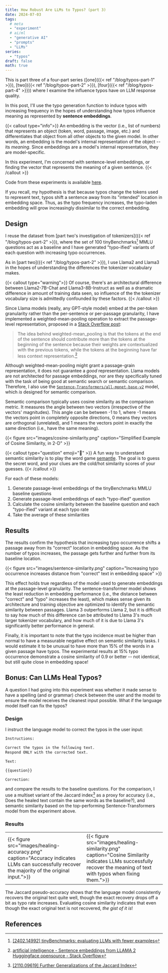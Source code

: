 ```yaml
---
title: How Robust Are LLMs to Typos? (part 3)
date: 2024-07-03
tags:
  # meta
  - "experiment"
  # ai/ml
  - "generative AI"
  - "prompts"
  - "LLMs"
series:
  - "typos"
draft: false
math: true
---
```


This is part three of a four-part series ([one]({{< ref "/blog/typos-part-1" >}}),
[two]({{< ref "/blog/typos-part-2" >}}), [four]({{< ref "/blog/typos-part-4" >}})) where I examine the influence typos
have on LLM response quality.

In this post, I'll use the typo generation function to induce typos with increasing frequency in the hopes of
understanding how typos influence meaning as represented by **sentence embeddings**.

{{< callout type="info">}} An embedding is the vector (i.e., list of numbers) that represents an object (token, word,
passage, image, etc.) and differentiates that object from all other objects to the given model. In other words, an
embedding is the model's internal representation of the object -- its _meaning_. Since embeddings are a model's
internal representation, they are model-specific.

In this experiment, I'm concerned with sentence-level embeddings, or finding the vector that represents the meaning of
a given sentence. {{< /callout >}}

Code from these experiments is available
[here](https://github.com/ahgraber/AIMLbling-about/tree/main/experiments/typos).

If you recall, my hypothesis is that because typos change the tokens used to represent text, typos shift a sentence
away from its "intended" location in embedding space. Thus, as the typo frequency increases, the typo-laden embedding
will grow increasingly dissimilar to the correct embedding.

## Design

I reuse the dataset from [part two's investigation of tokenizers]({{< ref "/blog/typos-part-2" >}}), where the set of
100 tinyBenchmarks[^tinybench] MMLU questions act as a baseline and I have generated "typo-ified" variants of each
question with increasing typo occurrences.

As in [part two]({{< ref "/blog/typos-part-2" >}}), I use Llama2 and Llama3 in the hopes of understanding the
differences the tokenizer vocabulary makes.

{{< callout type="warning">}} Of course, there's an architectural difference between Llama2-7B-Chat and
Llama3-8B-Instruct as well as a dramatic difference in amount of training data seen, so influence of the the tokenizer
vocabulary size is admittedly confounded by these factors. {{< /callout >}}

Since Llama models (really, any GPT-style model) embed at the per-token granularity rather than the per-sentence or
per-passage granularity, I have implemented a weighted-mean-pooling operation to extract the passage-level
representation, proposed in a
[Stack Overflow post](https://stackoverflow.com/questions/76926025/sentence-embeddings-from-llama-2-huggingface-opensource):

> The idea behind weighted-mean_pooling is that the tokens at the end of the sentence should contribute more than the
> tokens at the beginning of the sentence because their weights are contextualized with the previous tokens, while the
> tokens at the beginning have far less context representation.[^stackoverflow]

Although weighted-mean-pooling might grant a passage-grain representation, it does not guarantee a _good_
representation. Llama models are not architected for passage embeddings, nor are they specifically tuned with the task
of being good at semantic search or semantic comparison. Therefore, I also use the
[`Sentence-Transformers/all-mpnet-base-v2`](https://huggingface.co/sentence-transformers/all-mpnet-base-v2) model,
which _is_ designed for semantic comparison.

Semantic comparison typically uses cosine similarity as the comparison metric. It measures the angle between two
vectors (irrespective of the vectors' magnitudes). This angle can be between -1 to 1, where -1 means the vectors point
in completely opposite directions, 0 means they vectors are orthogonal (unrelated), and 1 means the vectors point in
exactly the same direction (i.e., have the same meaning).

{{< figure
  src="images/cosine-similarity.png"
  caption="Simplified Example of Cosine Similarity, in 2-D" >}}

{{< callout type="question" emoji="🧩" >}} A fun way to understand semantic similarity is to play the word game
[semantle](https://semantle.com/). The goal is to guess the secret word, and your clues are the cold/hot similarity
scores of your guesses. {{< /callout >}}

For each of these models:

1. Generate passage-level embeddings of the tinyBenchmarks MMLU baseline questions
2. Generate passage-level embeddings of each "typo-ified" question
3. Calculate the cosine similarity between the baseline question and each "typo-ified" variant at each typo rate
4. Take the average of these similarities

## Results

The results confirm the hypothesis that increasing typo occurrence shifts a passage away from its "correct" location in
embedding space. As the number of typos increases, the passage gets further and further from its baseline location.

{{< figure
  src="images/sentence-similarity.png"
  caption="Increasing typo occurrence increases distance from \"correct\" text in embedding space" >}}

This effect holds true regardless of the model used to generate embeddings at the passage-level granularity. The
sentence-transformer model shows the least reduction in embedding performance (i.e., the distance between "correct" and
"typo" increases the least), which makes sense given its architecture and training objective are optimized to identify
the semantic similarity between passages. Llama 3 outperforms Llama 2, but it is difficult to say how much of this
difference can be attributed to Llama 3's much larger tokenizer vocabulary, and how much of it is due to Llama 3's
significantly better performance in general.

Finally, it is important to note that the typo incidence must be higher than normal to have a measurable negative
effect on semantic similarity tasks. I would estimate it to be unusual to have more than 15% of the words in a given
passage have typos. The experimental results at 15% typo occurrence demonstrate a cosine similarity of 0.9 or better --
not identical, but still quite close in embedding space!

## Bonus: Can LLMs Heal Typos?

A question I had going into this experiment was whether it made sense to have a spelling (and or grammar) check between
the user and the model to ensure the model receives the cleanest input possible. What if the language model itself can
fix the typos?

### Design

I instruct the language model to correct the typos in the user input:

```txt
Instructions:

Correct the typos in the following text.
Respond ONLY with the corrected text.

Text:

{{question}}

Correction:
```

and compare the results to the baseline questions. For the comparison, I use a multiset variant of the Jaccard
index[^jaccard] as a proxy for accuracy (i.e., Does the healed text contain the same words as the baseline?), and
semantic similarity based on the top-performing Sentence-Transformers model from the experiment above.

### Results

<table>
<tr>
  <td style="width:50%">{{< figure
    src="images/healing-accuracy.png"
    caption="Accuracy indicates LLMs can successfully recover the majority of the original input.">}}
  </td>
    <td style="width:50%">{{< figure
    src="images/healing-similarity.png"
    caption="Cosine Similarity indicates LLMs successfully recover the meaning of text with typos when fixing them.">}}
  </td>
</tr>
</table>

The Jaccard pseudo-accuracy shows that the language model consistently recovers the original text quite well, though
the exact recovery drops off a bit as typo rate increases. Evaluating cosine similarity indicates that even though the
exact original text is not recovered, _the gist of it is_!

## References

[^tinybench]: [[2402.14992] tinyBenchmarks: evaluating LLMs with fewer examples](https://arxiv.org/abs/2402.14992)
[^stackoverflow]:
    [artificial intelligence - Sentence embeddings from LLAMA 2 Huggingface opensource - Stack Overflow](https://stackoverflow.com/questions/76926025/sentence-embeddings-from-llama-2-huggingface-opensource)

[^jaccard]: [[2110.09619] Further Generalizations of the Jaccard Index](https://arxiv.org/abs/2110.09619)
